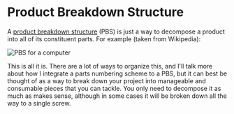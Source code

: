 # Product Breakdown Structure

A [product breakdown
structure](https://en.wikipedia.org/wiki/Product_breakdown_structure) (PBS) is
just a way to decompose a product into all of its constituent parts. For example
(taken from Wikipedia):

![PBS for a
computer](https://upload.wikimedia.org/wikipedia/commons/a/ae/Product_Breakdown_Structure_example.gif)

This is all it is. There are a lot of ways to organize this, and I'll talk more
about how I integrate a parts numbering scheme to a PBS, but it can best be
thought of as a way to break down your project into manageable and consumable
pieces that you can tackle. You only need to decompose it as much as makes
sense, although in some cases it will be broken down all the way to a single screw.